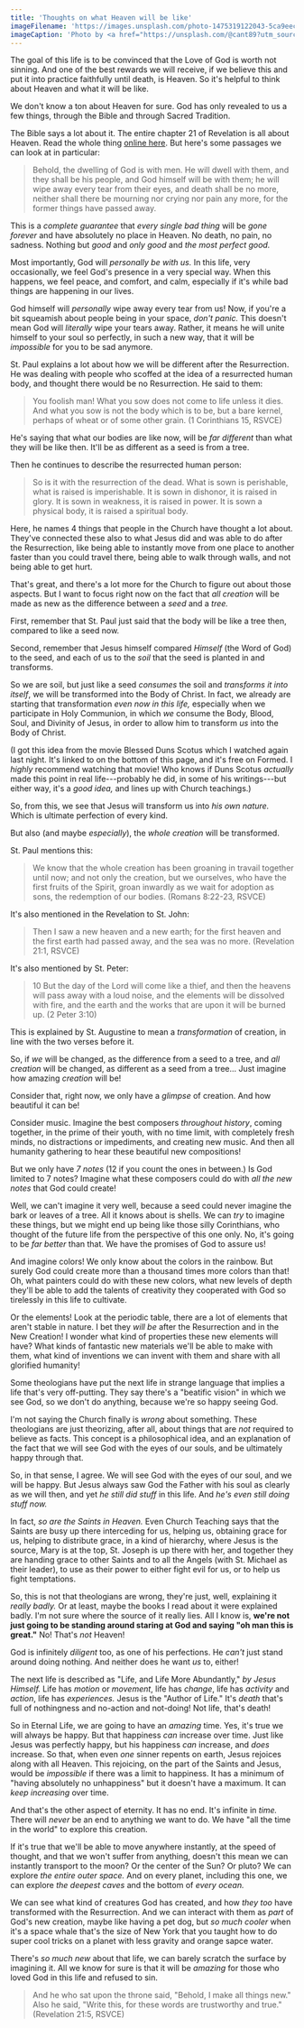 ```yaml
---
title: 'Thoughts on what Heaven will be like'
imageFilename: 'https://images.unsplash.com/photo-1475319122043-5ca9eeceefaf?ixlib=rb-1.2.1&ixid=MnwxMjA3fDB8MHxwaG90by1wYWdlfHx8fGVufDB8fHx8&auto=format&fit=crop&w=1470&q=80'
imageCaption: 'Photo by <a href="https://unsplash.com/@cant89?utm_source=unsplash&utm_medium=referral&utm_content=creditCopyText">Davide Cantelli</a> on <a href="https://unsplash.com/s/photos/heaven?utm_source=unsplash&utm_medium=referral&utm_content=creditCopyText">Unsplash</a>'
---
```


The goal of this life is to be convinced that the Love of God is worth not sinning. And one of the best rewards we will receive, if we believe this and put it into practice faithfully until death, is Heaven. So it's helpful to think about Heaven and what it will be like.

We don't know a ton about Heaven for sure. God has only revealed to us a few things, through the Bible and through Sacred Tradition.

The Bible says a lot about it. The entire chapter 21 of Revelation is all about Heaven. Read the whole thing [online here](https://www.biblegateway.com/passage/?search=revelation+21&version=RSVCE). But here's some passages we can look at in particular:

> Behold, the dwelling of God is with men. He will dwell with them, and they shall be his people, and God himself will be with them; he will wipe away every tear from their eyes, and death shall be no more, neither shall there be mourning nor crying nor pain any more, for the former things have passed away.

This is a *complete guarantee* that *every single bad thing* will be *gone forever* and have absolutely no place in Heaven. No death, no pain, no sadness. Nothing but *good* and *only good* and *the most perfect good.*

Most importantly, God will *personally be with us.* In this life, very occasionally, we feel God's presence in a very special way. When this happens, we feel peace, and comfort, and calm, especially if it's while bad things are happening in our lives.

God himself will *personally* wipe away every tear from us! Now, if you're a bit squeamish about people being in your space, *don't panic.* This doesn't mean God will *literally* wipe your tears away. Rather, it means he will unite himself to your soul so perfectly, in such a new way, that it will be *impossible* for you to be sad anymore.

St. Paul explains a lot about how we will be different after the Resurrection. He was dealing with people who scoffed at the idea of a resurrected human body, and thought there would be no Resurrection. He said to them:

> You foolish man! What you sow does not come to life unless it dies. And what you sow is not the body which is to be, but a bare kernel, perhaps of wheat or of some other grain. (1 Corinthians 15, RSVCE)

He's saying that what our bodies are like now, will be *far different* than what they will be like then. It'll be as different as a seed is from a tree.

Then he continues to describe the resurrected human person:

> So is it with the resurrection of the dead. What is sown is perishable, what is raised is imperishable. It is sown in dishonor, it is raised in glory. It is sown in weakness, it is raised in power. It is sown a physical body, it is raised a spiritual body.

Here, he names 4 things that people in the Church have thought a lot about. They've connected these also to what Jesus did and was able to do after the Resurrection, like being able to instantly move from one place to another faster than you could travel there, being able to walk through walls, and not being able to get hurt.

That's great, and there's a lot more for the Church to figure out about those aspects. But I want to focus right now on the fact that *all creation* will be made as new as the difference between a *seed* and a *tree.*

First, remember that St. Paul just said that the body will be like a tree then, compared to like a seed now.

Second, remember that Jesus himself compared *Himself* (the Word of God) to the seed, and each of us to the *soil* that the seed is planted in and transforms.

So we are soil, but just like a seed *consumes* the soil and *transforms it into itself*, we will be transformed into the Body of Christ. In fact, we already are starting that transformation *even now in this life,* especially when we participate in Holy Communion, in which *we* consume the Body, Blood, Soul, and Divinity of Jesus, in order to allow him to transform *us* into the Body of Christ.

(I got this idea from the movie Blessed Duns Scotus which I watched again last night. It's linked to on the bottom of this page, and it's free on Formed. I *highly* recommend watching that movie! Who knows if Duns Scotus *actually* made this point in real life---probably he did, in some of his writings---but either way, it's a *good idea,* and lines up with Church teachings.)

So, from this, we see that Jesus will transform us into *his own nature.* Which is ultimate perfection of every kind.

But also (and maybe *especially*), the *whole creation* will be transformed.

St. Paul mentions this:

> We know that the whole creation has been groaning in travail together until now; and not only the creation, but we ourselves, who have the first fruits of the Spirit, groan inwardly as we wait for adoption as sons, the redemption of our bodies. (Romans 8:22-23, RSVCE)

It's also mentioned in the Revelation to St. John:

> Then I saw a new heaven and a new earth; for the first heaven and the first earth had passed away, and the sea was no more. (Revelation 21:1, RSVCE)

It's also mentioned by St. Peter:

> 10 But the day of the Lord will come like a thief, and then the heavens will pass away with a loud noise, and the elements will be dissolved with fire, and the earth and the works that are upon it will be burned up. (2 Peter 3:10)

This is explained by St. Augustine to mean a *transformation* of creation, in line with the two verses before it.

So, if *we* will be changed, as the difference from a seed to a tree, and *all creation* will be changed, as different as a seed from a tree... Just imagine how amazing *creation* will be!

Consider that, right now, we only have a *glimpse* of creation. And how beautiful it can be!

Consider music. Imagine the best composers *throughout history*, coming together, in the prime of their youth, with no time limit, with completely fresh minds, no distractions or impediments, and creating new music. And then all humanity gathering to hear these beautiful new compositions!

But we only have *7 notes* (12 if you count the ones in between.) Is God limited to 7 notes? Imagine what these composers could do with *all the new notes* that God could create!

Well, we can't imagine it very well, because a seed could never imagine the bark or leaves of a tree. All it knows about is shells. We can *try* to imagine these things, but we might end up being like those silly Corinthians, who thought of the future life from the perspective of this one only. No, it's going to be *far better* than that. We have the promises of God to assure us!

And imagine colors! We only know about the colors in the rainbow. But surely God could create more than a thousand times more colors than that! Oh, what painters could do with these new colors, what new levels of depth they'll be able to add the talents of creativity they cooperated with God so tirelessly in this life to cultivate.

Or the elements! Look at the periodic table, there are a lot of elements that aren't stable in nature. I bet they *will be* after the Resurrection and in the New Creation! I wonder what kind of properties these new elements will have? What kinds of fantastic new materials we'll be able to make with them, what kind of inventions we can invent with them and share with all glorified humanity!

Some theologians have put the next life in strange language that implies a life that's very off-putting. They say there's a "beatific vision" in which we see God, so we don't do anything, because we're so happy seeing God.

I'm not saying the Church finally is *wrong* about something. These theologians are just theorizing, after all, about things that are *not* required to believe as facts. This concept is a philosophical idea, and an explanation of the fact that we will see God 
with the eyes of our souls, and be ultimately happy through that.

So, in that sense, I agree. We will see God with the eyes of our soul, and we will be happy. But Jesus always saw God the Father with his soul as clearly as we will then, and yet *he still did stuff* in this life. And *he's even still doing stuff now.*

In fact, *so are the Saints in Heaven.* Even Church Teaching says that the Saints are busy up there interceding for us, helping us, obtaining grace for us, helping to distribute grace, in a kind of hierarchy, where Jesus is the source, Mary is at the top, St. Joseph is up there with her, and together they are handing grace to other Saints and to all the Angels (with St. Michael as their leader), to use as their power to either fight evil for us, or to help us fight temptations.

So, this is not that theologians are wrong, they're just, well, explaining it *really badly.* Or at least, maybe the books I read about it were explained badly. I'm not sure where the source of it really lies. All I know is, **we're not just going to be standing around staring at God and saying "oh man this is great."** No! That's *not* Heaven!

God is infinitely *diligent* too, as one of his perfections. He *can't* just stand around doing nothing. And neither does he want *us* to, either!

The next life is described as "Life, and Life More Abundantly," *by Jesus Himself.* Life has *motion* or *movement*, life has *change*, life has *activity* and *action*, life has *experiences.* Jesus is the "Author of Life." It's *death* that's full of nothingness and no-action and not-doing! Not life, that's death!

So in Eternal Life, we are going to have an *amazing* time. Yes, it's true we will always be happy. But that happiness *can* increase over time. Just like Jesus was perfectly happy, but his happiness *can* increase, and *does* increase. So that, when even *one* sinner repents on earth, Jesus rejoices along with all Heaven. This rejoicing, on the part of the Saints and Jesus, would be *impossible* if there was a limit to happiness. It has a minimum of "having absolutely no unhappiness" but it doesn't have a maximum. It can *keep increasing* over time.

And that's the other aspect of eternity. It has no end. It's infinite in *time.* There will *never* be an end to anything we want to do. We have "all the time in the world" to explore this creation.

If it's true that we'll be able to move anywhere instantly, at the speed of thought, and that we won't suffer from anything, doesn't this mean we can instantly transport to the moon? Or the center of the Sun? Or pluto? We can explore *the entire outer space.* And on every planet, including this one, we can explore *the deepest caves* and the bottom of *every ocean.*

We can see what kind of creatures God has created, and how *they too* have transformed with the Resurrection. And we can interact with them as *part* of God's new creation, maybe like having a pet dog, but *so much cooler* when it's a space whale that's the size of New York that you taught how to do super cool tricks on a planet with less gravity and orange sapce water.

There's *so much new* about that life, we can barely scratch the surface by imagining it. All we know for sure is that it will be *amazing* for those who loved God in this life and refused to sin.

> And he who sat upon the throne said, "Behold, I make all things new." Also he said, "Write this, for these words are trustworthy and true." (Revelation 21:5, RSVCE)

